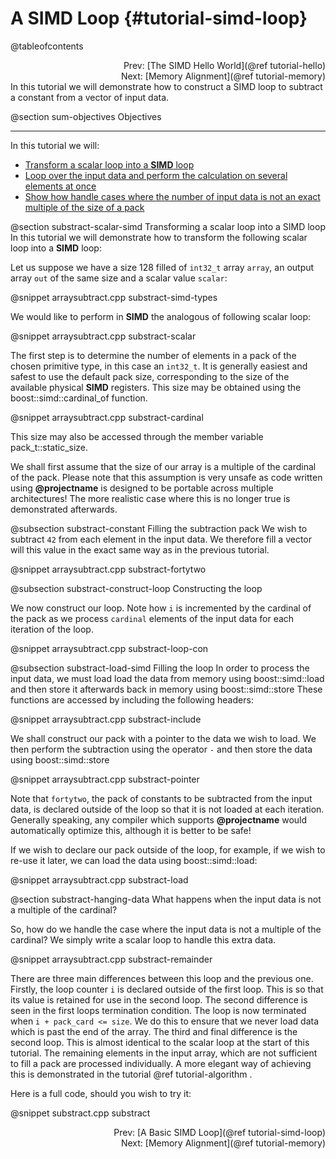 A SIMD Loop {#tutorial-simd-loop}
=========

@tableofcontents
<div style="text-align: right;" markdown="1">Prev: [The SIMD Hello World](@ref tutorial-hello)</div>
<div style="text-align: right;" markdown="1">Next: [Memory Alignment](@ref tutorial-memory)</div>
In this tutorial we will demonstrate how to construct a SIMD loop to subtract a constant
from a vector of input data.

@section sum-objectives Objectives

-------------------------------------

In this tutorial we will:
- [Transform a scalar loop into a __SIMD__ loop](#substract-scalar-simd)
- [Loop over the input data and perform the calculation on several elements at once](#substract-construct-loop)
- [Show how handle cases where the number of input data is not an exact multiple of the size of a pack](#substract-hanging-data)

@section substract-scalar-simd Transforming a scalar loop into a SIMD loop
In this tutorial we will demonstrate how to transform the following scalar loop into a __SIMD__ loop:

Let us suppose we have a size 128 filled of `int32_t` array `array`, an output array `out` of the same size and a scalar
value `scalar`:

@snippet arraysubtract.cpp substract-simd-types

We would like to perform in __SIMD__ the analogous of following scalar loop:

@snippet arraysubtract.cpp substract-scalar

The first step is to determine the number of elements in a pack of the chosen primitive type, in this
case an `int32_t`.  It is generally easiest and safest to use the default pack size, corresponding to the
size of the available physical __SIMD__ registers. This size may be obtained using the
boost::simd::cardinal\_of function.

@snippet arraysubtract.cpp substract-cardinal

This size may also be accessed through the member variable pack_t::static_size.

We shall first assume that the size of our array is a multiple of the cardinal of the pack.
Please note that this assumption is very unsafe as code written
using **@projectname** is designed to be portable across multiple architectures! The more realistic case
where this is no longer true is demonstrated afterwards.

@subsection substract-constant Filling the subtraction pack
We wish to subtract `42` from each element in the input data. We therefore fill a vector will this
value in the exact same way as in the previous tutorial.

@snippet arraysubtract.cpp substract-fortytwo

@subsection substract-construct-loop Constructing the loop

We now construct our loop. Note how `i` is incremented by the cardinal of the pack as we process `cardinal`
elements of the input data for each iteration of the loop.

@snippet arraysubtract.cpp substract-loop-con

@subsection substract-load-simd Filling the loop
In order to process the input data, we must
load load the data from memory using boost::simd::load and then store it afterwards back in memory
using boost::simd::store These functions are accessed by including the following headers:

@snippet arraysubtract.cpp substract-include

We shall construct our pack with a pointer to the data we wish to load. We then perform the subtraction
using the operator `-` and then store the data using boost::simd::store

@snippet arraysubtract.cpp substract-pointer

Note that `fortytwo`, the pack of constants to be subtracted from the input data, is declared outside
of the loop so that it is not loaded at each iteration.
Generally speaking, any compiler which supports **@projectname** would automatically optimize this,
although it is better to be safe!

If we wish to declare our pack outside of the loop, for example, if we wish to re-use it later,
we can load the data using boost::simd::load:

@snippet arraysubtract.cpp substract-load

@section substract-hanging-data What happens when the input data is not a multiple of the cardinal?

So, how do we handle the case where the input data is not a multiple of the cardinal? We simply
write a scalar loop to handle this extra data.

@snippet arraysubtract.cpp substract-remainder

There are three main differences between this loop and the previous one. Firstly, the loop counter `i`
is declared outside of the first loop. This is so that its value is retained for use in the second loop.
The second difference is seen in the first loops termination condition. The loop is now terminated when
`i + pack_card <= size`. We do this to ensure that we never load data which is past the end of the array.
The third and final difference is the second loop. This is almost identical to the scalar loop at the start
of this tutorial. The remaining elements in the input array, which are not sufficient to fill a pack
are processed individually. A more elegant way of achieving this is demonstrated in the tutorial
@ref tutorial-algorithm .

Here is a full code, should you wish to try it:

@snippet substract.cpp substract

<div style="text-align: right;" markdown="1">Prev: [A Basic SIMD Loop](@ref tutorial-simd-loop)</div>
<div style="text-align: right;" markdown="1">Next: [Memory Alignment](@ref tutorial-memory)</div>
